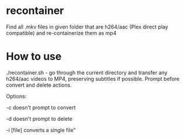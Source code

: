 # recontainer
Find all .mkv files in given folder that are h264/aac (Plex direct play compatible) and re-containerize them as mp4

# How to use
./recontainer.sh - go through the current directory and transfer any h264/aac videos to MP4, preserving subtitles if possible.  Prompt before convert and delete actions.

Options:

 -c doesn't prompt to convert
 
 -d doesn't prompt to delete
 
 -i [file] converts a single file"
